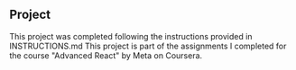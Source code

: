 ## Project

This project was completed following the instructions provided in INSTRUCTIONS.md
This project is part of the assignments I completed for the course "Advanced React" by Meta on Coursera.
